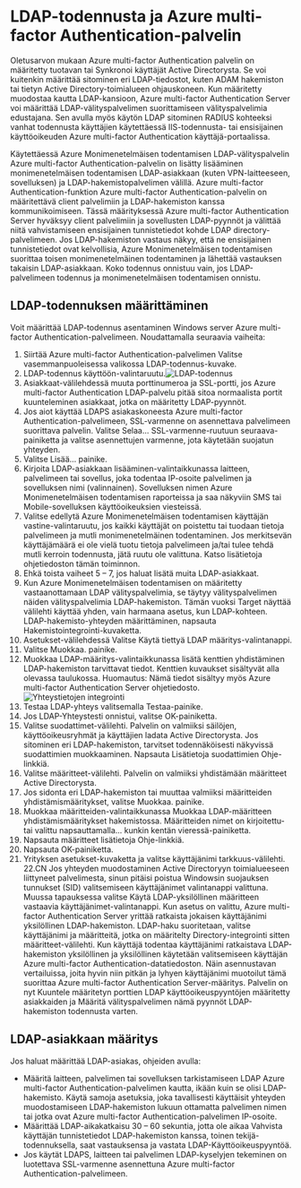 <properties 
    pageTitle="LDAP-todennusta ja Azure multi-factor Authentication-palvelin"
    description="Tämä on, jotka auttavat käyttöönotto LDAP-todennusta ja Azure multi-factor Authentication Server Azure multi-factor authentication-sivu."
    services="multi-factor-authentication"
    documentationCenter=""
    authors="kgremban"
    manager="femila"
    editor="curtand"/>

<tags
    ms.service="multi-factor-authentication"
    ms.workload="identity"
    ms.tgt_pltfrm="na"
    ms.devlang="na"
    ms.topic="get-started-article"
    ms.date="08/04/2016"
    ms.author="kgremban"/>

# <a name="ldap-authentication-and-azure-multi-factor-authentication-server"></a>LDAP-todennusta ja Azure multi-factor Authentication-palvelin


Oletusarvon mukaan Azure multi-factor Authentication palvelin on määritetty tuotavan tai Synkronoi käyttäjät Active Directorysta. Se voi kuitenkin määrittää sitominen eri LDAP-tiedostot, kuten ADAM hakemiston tai tietyn Active Directory-toimialueen ohjauskoneen. Kun määritetty muodostaa kautta LDAP-kansioon, Azure multi-factor Authentication Server voi määrittää LDAP-välityspalvelimen suorittamiseen välityspalvelimia edustajana. Sen avulla myös käytön LDAP sitominen RADIUS kohteeksi vanhat todennusta käyttäjien käytettäessä IIS-todennusta- tai ensisijainen käyttöoikeuden Azure multi-factor Authentication käyttäjä-portaalissa.

Käytettäessä Azure Monimenetelmäisen todentamisen LDAP-välityspalvelin Azure multi-factor Authentication-palvelin on lisätty lisääminen monimenetelmäisen todentamisen LDAP-asiakkaan (kuten VPN-laitteeseen, sovelluksen) ja LDAP-hakemistopalvelimen välillä. Azure multi-factor Authentication-funktion Azure multi-factor Authentication-palvelin on määritettävä client palvelimiin ja LDAP-hakemiston kanssa kommunikoimiseen. Tässä määrityksessä Azure multi-factor Authentication Server hyväksyy client palvelimiin ja sovellusten LDAP-pyynnöt ja välittää niitä vahvistamiseen ensisijainen tunnistetiedot kohde LDAP directory-palvelimeen. Jos LDAP-hakemiston vastaus näkyy, että ne ensisijainen tunnistetiedot ovat kelvollisia, Azure Monimenetelmäisen todentamisen suorittaa toisen monimenetelmäinen todentaminen ja lähettää vastauksen takaisin LDAP-asiakkaan. Koko todennus onnistuu vain, jos LDAP-palvelimeen todennus ja monimenetelmäisen todentamisen onnistu.





## <a name="ldap-authentication-configuration"></a>LDAP-todennuksen määrittäminen


Voit määrittää LDAP-todennus asentaminen Windows server Azure multi-factor Authentication-palvelimeen. Noudattamalla seuraavia vaiheita:

1. Siirtää Azure multi-factor Authentication-palvelimen Valitse vasemmanpuoleisessa valikossa LDAP-todennus-kuvake.
2. LDAP-todennus käyttöön-valintaruutu.![LDAP-todennus](./media/multi-factor-authentication-get-started-server-ldap/ldap2.png)
3. Asiakkaat-välilehdessä muuta porttinumeroa ja SSL-portti, jos Azure multi-factor Authentication LDAP-palvelu pitää sitoa normaalista portit kuunteleminen asiakkaat, jotka on määritetty LDAP-pyynnöt.
4. Jos aiot käyttää LDAPS asiakaskoneesta Azure multi-factor Authentication-palvelimeen, SSL-varmenne on asennettava palvelimeen suorittava palvelin. Valitse Selaa... SSL-varmenne-ruutuun seuraava-painiketta ja valitse asennettujen varmenne, jota käytetään suojatun yhteyden.
5. Valitse Lisää... painike.
6. Kirjoita LDAP-asiakkaan lisääminen-valintaikkunassa laitteen, palvelimeen tai sovellus, joka todentaa IP-osoite palvelimen ja sovelluksen nimi (valinnainen). Sovelluksen nimen Azure Monimenetelmäisen todentamisen raporteissa ja saa näkyviin SMS tai Mobile-sovelluksen käyttöoikeuksien viesteissä.
7. Valitse edellytä Azure Monimenetelmäisen todentamisen käyttäjän vastine-valintaruutu, jos kaikki käyttäjät on poistettu tai tuodaan tietoja palvelimeen ja mutli monimenetelmäinen todentaminen. Jos merkitsevän käyttäjämäärä ei ole vielä tuotu tietoja palvelimeen ja/tai tulee tehdä mutli kerroin todennusta, jätä ruutu ole valittuna. Katso lisätietoja ohjetiedoston tämän toiminnon.
8. Ehkä toista vaiheet 5 – 7, jos haluat lisätä muita LDAP-asiakkaat.
9. Kun Azure Monimenetelmäisen todentamisen on määritetty vastaanottamaan LDAP välityspalvelimia, se täytyy välityspalvelimen näiden välityspalvelimia LDAP-hakemiston. Tämän vuoksi Target näyttää välilehti käyttää yhden, vain harmaana asetus, kun LDAP-kohteen. LDAP-hakemisto-yhteyden määrittäminen, napsauta Hakemistointegrointi-kuvaketta.
10. Asetukset-välilehdessä Valitse Käytä tiettyä LDAP määritys-valintanappi.
11. Valitse Muokkaa. painike.
12. Muokkaa LDAP-määritys-valintaikkunassa lisätä kenttien yhdistäminen LDAP-hakemiston tarvittavat tiedot. Kenttien kuvaukset sisältyvät alla olevassa taulukossa. Huomautus: Nämä tiedot sisältyy myös Azure multi-factor Authentication Server ohjetiedosto.![Yhteystietojen integrointi](./media/multi-factor-authentication-get-started-server-ldap/ldap.png)
13. Testaa LDAP-yhteys valitsemalla Testaa-painike.
14. Jos LDAP-Yhteystesti onnistui, valitse OK-painiketta.
15. Valitse suodattimet-välilehti. Palvelin on valmiiksi säilöjen, käyttöoikeusryhmät ja käyttäjien ladata Active Directorysta. Jos sitominen eri LDAP-hakemiston, tarvitset todennäköisesti näkyvissä suodattimien muokkaaminen. Napsauta Lisätietoja suodattimien Ohje-linkkiä.
16. Valitse määritteet-välilehti. Palvelin on valmiiksi yhdistämään määritteet Active Directorysta.
17. Jos sidonta eri LDAP-hakemiston tai muuttaa valmiiksi määritteiden yhdistämismääritykset, valitse Muokkaa. painike.
18. Muokkaa määritteiden-valintaikkunassa Muokkaa LDAP-määritteen yhdistämismääritykset hakemistossa. Määritteiden nimet on kirjoitettu- tai valittu napsauttamalla... kunkin kentän vieressä-painiketta.
19. Napsauta määritteet lisätietoja Ohje-linkkiä.
20. Napsauta OK-painiketta.
21. Yrityksen asetukset-kuvaketta ja valitse käyttäjänimi tarkkuus-välilehti.
22.CN Jos yhteyden muodostaminen Active Directoryyn toimialueeseen liittyneet palvelimesta, sinun pitäisi poistua Windowsin suojauksen tunnukset (SID) valitsemiseen käyttäjänimet valintanappi valittuna. Muussa tapauksessa valitse Käytä LDAP-yksilöllinen määritteen vastaavia käyttäjänimet-valintanappi. Kun asetus on valittu, Azure multi-factor Authentication Server yrittää ratkaista jokaisen käyttäjänimi yksilöllinen LDAP-hakemiston. LDAP-haku suoritetaan, valitse käyttäjänimi ja määritteitä, jotka on määritelty Directory-integrointi sitten määritteet-välilehti. Kun käyttäjä todentaa käyttäjänimi ratkaistava LDAP-hakemiston yksilöllinen ja yksilöllinen käytetään valitsemiseen käyttäjän Azure multi-factor Authentication-datatiedoston. Näin asennustavan vertailuissa, joita hyvin niin pitkän ja lyhyen käyttäjänimi muotoilut tämä suorittaa Azure multi-factor Authentication Server-määritys. Palvelin on nyt Kuuntele määritetyn porttien LDAP käyttöoikeuspyyntöjen määritetty asiakkaiden ja Määritä välityspalvelimen nämä pyynnöt LDAP-hakemiston todennusta varten.


## <a name="ldap-client-configuration"></a>LDAP-asiakkaan määritys

Jos haluat määrittää LDAP-asiakas, ohjeiden avulla:

- Määritä laitteen, palvelimen tai sovelluksen tarkistamiseen LDAP Azure multi-factor Authentication-palvelimen kautta, ikään kuin se olisi LDAP-hakemisto. Käytä samoja asetuksia, joka tavallisesti käyttäisit yhteyden muodostamiseen LDAP-hakemiston lukuun ottamatta palvelimen nimen tai jotka ovat Azure multi-factor Authentication-palvelimen IP-osoite.
- Määrittää LDAP-aikakatkaisu 30 – 60 sekuntia, jotta ole aikaa Vahvista käyttäjän tunnistetiedot LDAP-hakemiston kanssa, toinen tekijä-todennuksella, saat vastauksensa ja vastata LDAP-Käyttöoikeuspyyntöä.
- Jos käytät LDAPS, laitteen tai palvelimen LDAP-kyselyjen tekeminen on luotettava SSL-varmenne asennettuna Azure multi-factor Authentication-palvelimeen.
